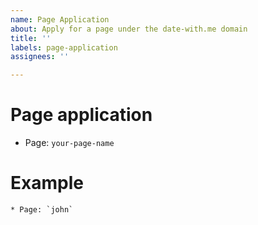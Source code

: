 ```yaml
---
name: Page Application
about: Apply for a page under the date-with.me domain
title: ''
labels: page-application
assignees: ''

---
```


# Page application

* Page: `your-page-name`

# Example

```
* Page: `john`
```
